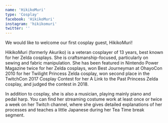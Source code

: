 ```yaml
---
name: 'HikikoMuri'
type: 'Cosplay'
facebook: 'HikikoMuri'
instagram: 'hikikomuri'
twitter: ''
---
```

We would like to welcome our first cosplay guest, HikikoMuri!

HikikoMuri (formerly Akuriko) is a veteran cosplayer of 13 years, best known for her Zelda cosplays. She is craftsmanship-focused, particularly on sewing and fabric manipulation. She has been featured in Nintendo Power Magazine twice for her Zelda cosplays, won Best Journeyman at OhayoCon 2010 for her Twilight Princess Zelda cosplay, won second place in the TwitchCon 2017 Cosplay Contest for her A Link to the Past Princess Zelda cosplay, and judged the contest in 2018.

In addition to cosplay, she is also a musician, playing mainly piano and pedal harp. You can find her streaming costume work at least once or twice a week on her Twitch channel, where she gives detailed explanations of her processes and teaches a little Japanese during her Tea Time break segment.